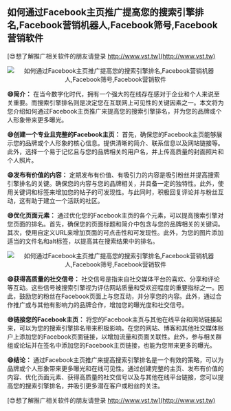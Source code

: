 ## **如何通过Facebook主页推广提高您的搜索引擎排名,Facebook营销机器人,Facebook筛号,Facebook营销软件**

[😍想了解推广相关软件的朋友请登录 http://www.vst.tw](http://www.vst.tw)

 <center><img src="https://vst.tw/MP4/tuiguang/png/1.png" alt="如何通过Facebook主页推广提高您的搜索引擎排名,Facebook营销机器人,Facebook筛号,Facebook营销软件"></center>

**😄简介：**
在当今数字化时代，拥有一个强大的在线存在感对于企业和个人来说至关重要。而搜索引擎排名则是决定您在互联网上可见性的关键因素之一。本文将为您介绍如何通过Facebook主页推广来提高您的搜索引擎排名，并为您的品牌或个人形象带来更多曝光。

**😄创建一个专业且完整的Facebook主页：**
首先，确保您的Facebook主页能够展示您的品牌或个人形象的核心信息。提供清晰的简介、联系信息以及网站链接等。此外，选择一个易于记忆且与您的品牌相关的用户名，并上传高质量的封面照片和个人照片。

**😄发布有价值的内容：**
定期发布有价值、有吸引力的内容是吸引粉丝并提高搜索引擎排名的关键。确保您的内容与您的品牌相关，并具备一定的独特性。此外，使用关键词和标签来增加您的帖子的可发现性。与此同时，积极回复评论并与粉丝互动，这有助于建立一个活跃的社区。

**😄优化页面元素：**
通过优化您的Facebook主页的各个元素，可以提高搜索引擎对您页面的排名。首先，确保您的页面标题和简介中包含与您的品牌相关的关键词。其次，使用自定义URL来增加页面的可点击性和可发现性。此外，为您的图片添加适当的文件名和alt标签，以提高其在搜索结果中的排名。

 <center><img src="https://vst.tw/MP4/tuiguang/png/2.png" alt="如何通过Facebook主页推广提高您的搜索引擎排名,Facebook营销机器人,Facebook筛号,Facebook营销软件"></center>

**😄获得高质量的社交信号：**
社交信号是指来自社交媒体平台的喜欢、分享和评论等互动。这些信号被搜索引擎视为评估网站质量和受欢迎程度的重要指标之一。因此，鼓励您的粉丝在Facebook页面上与您互动，并分享您的内容。此外，通过合作推广或与其他有影响力的品牌合作，增加您的曝光度和社交信号。

**😄链接您的Facebook主页：**
将您的Facebook主页与其他在线平台和网站链接起来，可以为您的搜索引擎排名带来积极影响。在您的网站、博客和其他社交媒体账户上添加您的Facebook页面链接，以增加流量和页面关联性。此外，参与相关群组或论坛并在签名中添加您的Facebook主页链接，也能为您带来更多的曝光。

**😄结论：**
通过Facebook主页推广来提高搜索引擎排名是一个有效的策略，可以为品牌或个人形象带来更多曝光和在线可见性。通过创建完整的主页、发布有价值的内容、优化页面元素、获得高质量的社交信号以及与其他在线平台链接，您可以提高您的搜索引擎排名，并吸引更多潜在客户或粉丝的关注。

[😍想了解推广相关软件的朋友请登录 http://www.vst.tw](http://www.vst.tw)




